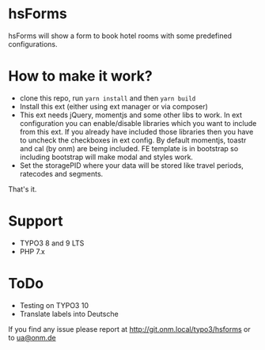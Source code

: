 # hsForms
hsForms will show a form to book hotel rooms with some predefined configurations.
# How to make it work?
- clone this repo, run `yarn install` and then `yarn build`
- Install this ext (either using ext manager or via composer)
- This ext needs jQuery, momentjs and some other libs to work. In ext configuration you can enable/disable libraries which you want to include from this ext. If you already have included those libraries then you have to uncheck the checkboxes in ext config. By default momentjs, toastr and cal (by onm) are being included. FE template is in bootstrap so including bootstrap will make modal and styles work.
- Set the storagePID where your data will be stored like travel periods, ratecodes and segments.

That's it.
# Support
- TYPO3 8 and 9 LTS
- PHP 7.x

# ToDo
- Testing on TYPO3 10
- Translate labels into Deutsche

If you find any issue please report at http://git.onm.local/typo3/hsforms or to ua@onm.de
